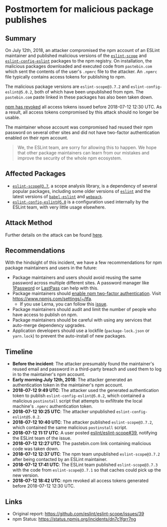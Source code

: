 # Postmortem for malicious package publishes

## Summary

On July 12th, 2018, an attacker compromised the npm account of an ESLint maintainer and published malicious versions of the [`eslint-scope`](https://github.com/eslint/eslint-scope) and [`eslint-config-eslint`](https://github.com/eslint/eslint/tree/9aaf195ca691d307e8896096cefffe975218c701/packages/eslint-config-eslint) packages to the npm registry. On installation, the malicious packages downloaded and executed code from `pastebin.com` which sent the contents of the user's `.npmrc` file to the attacker. An `.npmrc` file typically contains access tokens for publishing to npm.

The malicious package versions are `eslint-scope@3.7.2` and `eslint-config-eslint@5.0.2`, both of which have been unpublished from npm. The `pastebin.com` paste linked in these packages has also been taken down.

[npm has revoked](https://status.npmjs.org/incidents/dn7c1fgrr7ng) all access tokens issued before 2018-07-12 12:30 UTC. As a result, all access tokens compromised by this attack should no longer be usable.

The maintainer whose account was compromised had reused their npm password on several other sites and did not have two-factor authentication enabled on their npm account.

> We, the ESLint team, are sorry for allowing this to happen. We hope that other package maintainers can learn from our mistakes and improve the security of the whole npm ecosystem.

## Affected Packages

* [`eslint-scope@3.7`](https://github.com/eslint/eslint-scope), a scope analysis library, is a dependency of several popular packages, including some older versions of [`eslint`](https://github.com/eslint/eslint) and the latest versions of [`babel-eslint`](https://github.com/babel/babel-eslint) and [`webpack`](https://github.com/webpack/webpack).
* [`eslint-config-eslint@5.0`](https://github.com/eslint/eslint/tree/9aaf195ca691d307e8896096cefffe975218c701/packages/eslint-config-eslint) is a configuration used internally by the ESLint team, with very little usage elsewhere.

## Attack Method

Further details on the attack can be found [here]( https://gist.github.com/hzoo/51cb84afdc50b14bffa6c6dc49826b3e).

## Recommendations

With the hindsight of this incident, we have a few recommendations for npm package maintainers and users in the future:

- Package maintainers and users should avoid reusing the same password across multiple different sites. A password manager like [1Password](https://1password.com/) or [LastPass](https://www.lastpass.com/) can help with this.
- Package maintainers should [enable npm two-factor authentication](https://docs.npmjs.com/getting-started/using-two-factor-authentication). Visit https://www.npmjs.com/settings/~/tfa.
  - If you use Lerna, you can follow this [issue](https://github.com/lerna/lerna/issues/1091).
- Package maintainers should audit and limit the number of people who have access to publish on npm.
- Package maintainers should be careful with using any services that auto-merge dependency upgrades.
- Application developers should use a lockfile (`package-lock.json` or `yarn.lock`) to prevent the auto-install of new packages.

## Timeline

* **Before the incident**: The attacker presumably found the maintainer's reused email and password in a third-party breach and used them to log in to the maintainer's npm account.
* **Early morning July 12th, 2018**: The attacker generated an authentication token in the maintainer's npm account.
* **2018-07-12 9:49 UTC**: The attacker used the generated authentication token to publish `eslint-config-eslint@5.0.2`, which contained a malicious `postinstall` script that attempts to exfiltrate the local machine's `.npmrc` authentication token.
* **2018-07-12 10:25 UTC**: The attacker unpublished `eslint-config-eslint@5.0.2`.
* **2018-07-12 10:40 UTC**: The attacker published `eslint-scope@3.7.2`, which contained the same malicious `postinstall` script.
* **2018-07-12 11:17 UTC**: A user posted [eslint/eslint-scope#39](https://github.com/eslint/eslint-scope/issues/39), notifying the ESLint team of the issue.
* **2018-07-12 12:27 UTC**: The pastebin.com link containing malicious code was taken down. 
* **2018-07-12 12:37 UTC**: The npm team unpublished `eslint-scope@3.7.2` after being contacted by an ESLint maintainer.
* **2018-07-12 17:41 UTC**: The ESLint team published `eslint-scope@3.7.3` with the code from `eslint-scope@3.7.1` so that caches could pick up the new version.
* **2018-07-12 18:42 UTC**: npm revoked all access tokens generated before 2018-07-12 12:30 UTC.

## Links

- Original report: https://github.com/eslint/eslint-scope/issues/39
- npm Status: https://status.npmjs.org/incidents/dn7c1fgrr7ng

